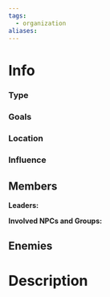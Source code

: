 ```yaml
---
tags:
  - organization
aliases:
---
```

# Info

### Type

### Goals

### Location

### Influence

## Members
**Leaders:** 

**Involved NPCs and Groups:** 


## Enemies

# Description
